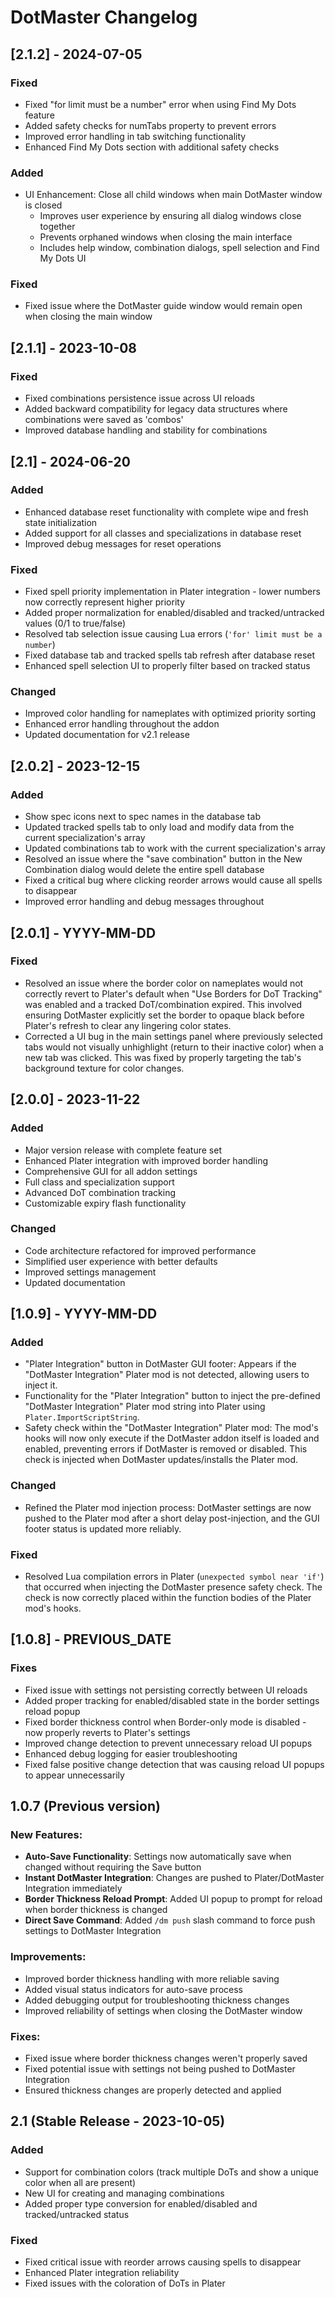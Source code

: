 # DotMaster Changelog

## [2.1.2] - 2024-07-05
### Fixed
- Fixed "for limit must be a number" error when using Find My Dots feature
- Added safety checks for numTabs property to prevent errors
- Improved error handling in tab switching functionality
- Enhanced Find My Dots section with additional safety checks

### Added
- UI Enhancement: Close all child windows when main DotMaster window is closed
  - Improves user experience by ensuring all dialog windows close together
  - Prevents orphaned windows when closing the main interface
  - Includes help window, combination dialogs, spell selection and Find My Dots UI

### Fixed
- Fixed issue where the DotMaster guide window would remain open when closing the main window

## [2.1.1] - 2023-10-08
### Fixed
- Fixed combinations persistence issue across UI reloads
- Added backward compatibility for legacy data structures where combinations were saved as 'combos'
- Improved database handling and stability for combinations

## [2.1] - 2024-06-20
### Added
- Enhanced database reset functionality with complete wipe and fresh state initialization
- Added support for all classes and specializations in database reset
- Improved debug messages for reset operations

### Fixed
- Fixed spell priority implementation in Plater integration - lower numbers now correctly represent higher priority
- Added proper normalization for enabled/disabled and tracked/untracked values (0/1 to true/false)
- Resolved tab selection issue causing Lua errors (`'for' limit must be a number`)
- Fixed database tab and tracked spells tab refresh after database reset
- Enhanced spell selection UI to properly filter based on tracked status

### Changed
- Improved color handling for nameplates with optimized priority sorting
- Enhanced error handling throughout the addon
- Updated documentation for v2.1 release

## [2.0.2] - 2023-12-15
### Added
- Show spec icons next to spec names in the database tab
- Updated tracked spells tab to only load and modify data from the current specialization's array
- Updated combinations tab to work with the current specialization's array
- Resolved an issue where the "save combination" button in the New Combination dialog would delete the entire spell database
- Fixed a critical bug where clicking reorder arrows would cause all spells to disappear
- Improved error handling and debug messages throughout

## [2.0.1] - YYYY-MM-DD
### Fixed
- Resolved an issue where the border color on nameplates would not correctly revert to Plater's default when "Use Borders for DoT Tracking" was enabled and a tracked DoT/combination expired. This involved ensuring DotMaster explicitly set the border to opaque black before Plater's refresh to clear any lingering color states.
- Corrected a UI bug in the main settings panel where previously selected tabs would not visually unhighlight (return to their inactive color) when a new tab was clicked. This was fixed by properly targeting the tab's background texture for color changes.

## [2.0.0] - 2023-11-22
### Added
- Major version release with complete feature set
- Enhanced Plater integration with improved border handling
- Comprehensive GUI for all addon settings
- Full class and specialization support
- Advanced DoT combination tracking
- Customizable expiry flash functionality

### Changed
- Code architecture refactored for improved performance
- Simplified user experience with better defaults
- Improved settings management
- Updated documentation

## [1.0.9] - YYYY-MM-DD
### Added
- "Plater Integration" button in DotMaster GUI footer: Appears if the "DotMaster Integration" Plater mod is not detected, allowing users to inject it.
- Functionality for the "Plater Integration" button to inject the pre-defined "DotMaster Integration" Plater mod string into Plater using `Plater.ImportScriptString`.
- Safety check within the "DotMaster Integration" Plater mod: The mod's hooks will now only execute if the DotMaster addon itself is loaded and enabled, preventing errors if DotMaster is removed or disabled. This check is injected when DotMaster updates/installs the Plater mod.

### Changed
- Refined the Plater mod injection process: DotMaster settings are now pushed to the Plater mod after a short delay post-injection, and the GUI footer status is updated more reliably.

### Fixed
- Resolved Lua compilation errors in Plater (`unexpected symbol near 'if'`) that occurred when injecting the DotMaster presence safety check. The check is now correctly placed within the function bodies of the Plater mod's hooks.

## [1.0.8] - PREVIOUS_DATE

### Fixes
- Fixed issue with settings not persisting correctly between UI reloads
- Added proper tracking for enabled/disabled state in the border settings reload popup
- Fixed border thickness control when Border-only mode is disabled - now properly reverts to Plater's settings
- Improved change detection to prevent unnecessary reload UI popups
- Enhanced debug logging for easier troubleshooting
- Fixed false positive change detection that was causing reload UI popups to appear unnecessarily

## 1.0.7 (Previous version)

### New Features:
- **Auto-Save Functionality**: Settings now automatically save when changed without requiring the Save button
- **Instant DotMaster Integration**: Changes are pushed to Plater/DotMaster Integration immediately
- **Border Thickness Reload Prompt**: Added UI popup to prompt for reload when border thickness is changed
- **Direct Save Command**: Added `/dm push` slash command to force push settings to DotMaster Integration

### Improvements:
- Improved border thickness handling with more reliable saving
- Added visual status indicators for auto-save process
- Added debugging output for troubleshooting thickness changes
- Improved reliability of settings when closing the DotMaster window

### Fixes:
- Fixed issue where border thickness changes weren't properly saved
- Fixed potential issue with settings not being pushed to DotMaster Integration
- Ensured thickness changes are properly detected and applied

## 2.1 (Stable Release - 2023-10-05)

### Added
- Support for combination colors (track multiple DoTs and show a unique color when all are present)
- New UI for creating and managing combinations
- Added proper type conversion for enabled/disabled and tracked/untracked status

### Fixed
- Fixed critical issue with reorder arrows causing spells to disappear
- Enhanced Plater integration reliability
- Fixed issues with the coloration of DoTs in Plater 